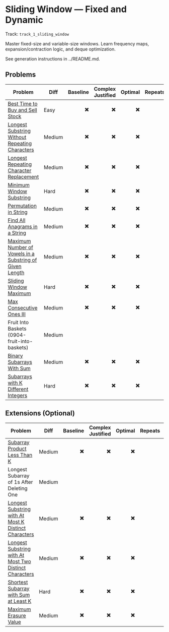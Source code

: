 # Sliding Window — Fixed and Dynamic

Track: `track_1_sliding_window`

Master fixed-size and variable-size windows. Learn frequency maps, expansion/contraction logic, and deque
optimization.

See generation instructions in ../README.md.

## Problems

| Problem                                                                                                                                       | Diff   | Baseline | Complex Justified | Optimal | Repeats | Min Time | Conf | Clarified | Communicated | Stated | Edge Tests | Clean Impl | Mistakes |
| --------------------------------------------------------------------------------------------------------------------------------------------- | ------ | -------: | ----------------: | ------: | ------: | -------: | ---: | --------: | -----------: | -----: | ---------: | ---------: | -------- |
| [Best Time to Buy and Sell Stock](../problems/0121-best-time-to-buy-and-sell-stock/readme.md)                                                 | Easy   |       ✖️ |                ✖️ |      ✖️ |         |        0 |    1 |        ✖️ |           ✖️ |     ✖️ |         ✖️ |         ✖️ |          |
| [Longest Substring Without Repeating Characters](../problems/0003-longest-substring-without-repeating-characters/readme.md)                   | Medium |       ✖️ |                ✖️ |      ✖️ |         |        0 |    1 |        ✖️ |           ✖️ |     ✖️ |         ✖️ |         ✖️ |          |
| [Longest Repeating Character Replacement](../problems/0424-longest-repeating-character-replacement/readme.md)                                 | Medium |       ✖️ |                ✖️ |      ✖️ |         |        0 |    1 |        ✖️ |           ✖️ |     ✖️ |         ✖️ |         ✖️ |          |
| [Minimum Window Substring](../problems/0076-minimum-window-substring/readme.md)                                                               | Hard   |       ✖️ |                ✖️ |      ✖️ |         |        0 |    1 |        ✖️ |           ✖️ |     ✖️ |         ✖️ |         ✖️ |          |
| [Permutation in String](../problems/0567-permutation-in-string/readme.md)                                                                     | Medium |       ✖️ |                ✖️ |      ✖️ |         |        0 |    1 |        ✖️ |           ✖️ |     ✖️ |         ✖️ |         ✖️ |          |
| [Find All Anagrams in a String](../problems/0438-find-all-anagrams-in-a-string/readme.md)                                                     | Medium |       ✖️ |                ✖️ |      ✖️ |         |        0 |    1 |        ✖️ |           ✖️ |     ✖️ |         ✖️ |         ✖️ |          |
| [Maximum Number of Vowels in a Substring of Given Length](../problems/1456-maximum-number-of-vowels-in-a-substring-of-given-length/readme.md) | Medium |       ✖️ |                ✖️ |      ✖️ |         |        0 |    1 |        ✖️ |           ✖️ |     ✖️ |         ✖️ |         ✖️ |          |
| [Sliding Window Maximum](../problems/0239-sliding-window-maximum/readme.md)                                                                   | Hard   |       ✖️ |                ✖️ |      ✖️ |         |        0 |    1 |        ✖️ |           ✖️ |     ✖️ |         ✖️ |         ✖️ |          |
| [Max Consecutive Ones III](../problems/1004-max-consecutive-ones-iii/readme.md)                                                               | Medium |       ✖️ |                ✖️ |      ✖️ |         |        0 |    1 |        ✖️ |           ✖️ |     ✖️ |         ✖️ |         ✖️ |          |
| Fruit Into Baskets (0904-fruit-into-baskets)                                                                                                  | Medium |          |                   |         |         |          |      |           |              |        |            |            |          |
| [Binary Subarrays With Sum](../problems/0930-binary-subarrays-with-sum/readme.md)                                                             | Medium |       ✖️ |                ✖️ |      ✖️ |         |        0 |    1 |        ✖️ |           ✖️ |     ✖️ |         ✖️ |         ✖️ |          |
| [Subarrays with K Different Integers](../problems/0992-subarrays-with-k-different-integers/readme.md)                                         | Hard   |       ✖️ |                ✖️ |      ✖️ |         |        0 |    1 |        ✖️ |           ✖️ |     ✖️ |         ✖️ |         ✖️ |          |

## Extensions (Optional)

| Problem                                                                                                                                     | Diff   | Baseline | Complex Justified | Optimal | Repeats | Min Time | Conf | Clarified | Communicated | Stated | Edge Tests | Clean Impl | Mistakes |
| ------------------------------------------------------------------------------------------------------------------------------------------- | ------ | -------: | ----------------: | ------: | ------: | -------: | ---: | --------: | -----------: | -----: | ---------: | ---------: | -------- |
| [Subarray Product Less Than K](../problems/0713-subarray-product-less-than-k/readme.md)                                                     | Medium |       ✖️ |                ✖️ |      ✖️ |         |        0 |    1 |        ✖️ |           ✖️ |     ✖️ |         ✖️ |         ✖️ |          |
| Longest Subarray of 1s After Deleting One                                                                                                   | Medium |          |                   |         |         |          |      |           |              |        |            |            |          |
| [Longest Substring with At Most K Distinct Characters](../problems/0340-longest-substring-with-at-most-k-distinct-characters/readme.md)     | Medium |       ✖️ |                ✖️ |      ✖️ |         |        0 |    1 |        ✖️ |           ✖️ |     ✖️ |         ✖️ |         ✖️ |          |
| [Longest Substring with At Most Two Distinct Characters](../problems/0159-longest-substring-with-at-most-two-distinct-characters/readme.md) | Medium |       ✖️ |                ✖️ |      ✖️ |         |        0 |    1 |        ✖️ |           ✖️ |     ✖️ |         ✖️ |         ✖️ |          |
| [Shortest Subarray with Sum at Least K](../problems/0862-shortest-subarray-with-sum-at-least-k/readme.md)                                   | Hard   |       ✖️ |                ✖️ |      ✖️ |         |        0 |    1 |        ✖️ |           ✖️ |     ✖️ |         ✖️ |         ✖️ |          |
| [Maximum Erasure Value](../problems/1695-maximum-erasure-value/readme.md)                                                                   | Medium |       ✖️ |                ✖️ |      ✖️ |         |        0 |    1 |        ✖️ |           ✖️ |     ✖️ |         ✖️ |         ✖️ |          |
